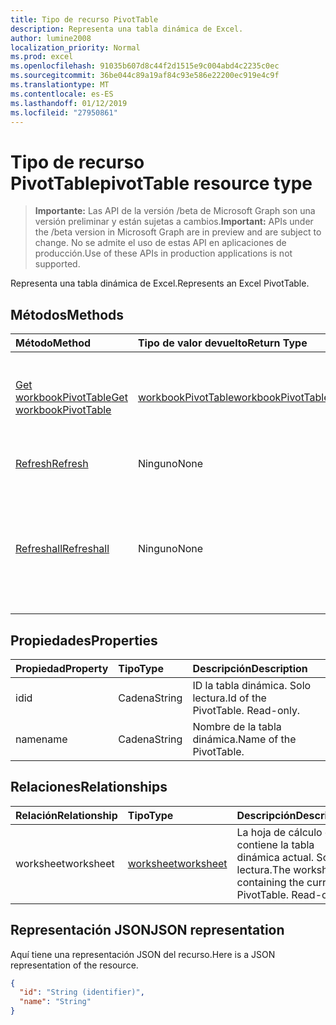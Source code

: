 ```yaml
---
title: Tipo de recurso PivotTable
description: Representa una tabla dinámica de Excel.
author: lumine2008
localization_priority: Normal
ms.prod: excel
ms.openlocfilehash: 91035b607d8c44f2d1515e9c004abd4c2235c0ec
ms.sourcegitcommit: 36be044c89a19af84c93e586e22200ec919e4c9f
ms.translationtype: MT
ms.contentlocale: es-ES
ms.lasthandoff: 01/12/2019
ms.locfileid: "27950861"
---
```

# <a name="pivottable-resource-type"></a><span data-ttu-id="9a9dc-103">Tipo de recurso PivotTable</span><span class="sxs-lookup"><span data-stu-id="9a9dc-103">pivotTable resource type</span></span>

> <span data-ttu-id="9a9dc-104">**Importante:** Las API de la versión /beta de Microsoft Graph son una versión preliminar y están sujetas a cambios.</span><span class="sxs-lookup"><span data-stu-id="9a9dc-104">**Important:** APIs under the /beta version in Microsoft Graph are in preview and are subject to change.</span></span> <span data-ttu-id="9a9dc-105">No se admite el uso de estas API en aplicaciones de producción.</span><span class="sxs-lookup"><span data-stu-id="9a9dc-105">Use of these APIs in production applications is not supported.</span></span>

<span data-ttu-id="9a9dc-106">Representa una tabla dinámica de Excel.</span><span class="sxs-lookup"><span data-stu-id="9a9dc-106">Represents an Excel PivotTable.</span></span>

## <a name="methods"></a><span data-ttu-id="9a9dc-107">Métodos</span><span class="sxs-lookup"><span data-stu-id="9a9dc-107">Methods</span></span>

| <span data-ttu-id="9a9dc-108">Método</span><span class="sxs-lookup"><span data-stu-id="9a9dc-108">Method</span></span>           | <span data-ttu-id="9a9dc-109">Tipo de valor devuelto</span><span class="sxs-lookup"><span data-stu-id="9a9dc-109">Return Type</span></span>    |<span data-ttu-id="9a9dc-110">Descripción</span><span class="sxs-lookup"><span data-stu-id="9a9dc-110">Description</span></span>|
|:---------------|:--------|:----------|
|[<span data-ttu-id="9a9dc-111">Get workbookPivotTable</span><span class="sxs-lookup"><span data-stu-id="9a9dc-111">Get workbookPivotTable</span></span>](../api/workbookpivottable-get.md) | [<span data-ttu-id="9a9dc-112">workbookPivotTable</span><span class="sxs-lookup"><span data-stu-id="9a9dc-112">workbookPivotTable</span></span>](workbookpivottable.md) |<span data-ttu-id="9a9dc-113">Lee las propiedades y relaciones del objeto workbookPivotTable.</span><span class="sxs-lookup"><span data-stu-id="9a9dc-113">Read properties and relationships of workbookPivotTable object.</span></span>|
|[<span data-ttu-id="9a9dc-114">Refresh</span><span class="sxs-lookup"><span data-stu-id="9a9dc-114">Refresh</span></span>](../api/workbookpivottable-refresh.md)|<span data-ttu-id="9a9dc-115">Ninguno</span><span class="sxs-lookup"><span data-stu-id="9a9dc-115">None</span></span>|<span data-ttu-id="9a9dc-116">Actualiza la tabla dinámica.</span><span class="sxs-lookup"><span data-stu-id="9a9dc-116">Refreshes the PivotTable.</span></span> |
|[<span data-ttu-id="9a9dc-117">Refreshall</span><span class="sxs-lookup"><span data-stu-id="9a9dc-117">Refreshall</span></span>](../api/workbookpivottable-refreshall.md)|<span data-ttu-id="9a9dc-118">Ninguno</span><span class="sxs-lookup"><span data-stu-id="9a9dc-118">None</span></span>|<span data-ttu-id="9a9dc-p102">Actualizar todas las tablas de una hoja de cálculo. Tenga en cuenta que esta acción sólo está disponible en la colección de tabla dinámica.</span><span class="sxs-lookup"><span data-stu-id="9a9dc-p102">Refresh all tables within given worksheet. Note that this action is available only on the pivot table collection.</span></span>|

## <a name="properties"></a><span data-ttu-id="9a9dc-121">Propiedades</span><span class="sxs-lookup"><span data-stu-id="9a9dc-121">Properties</span></span>
| <span data-ttu-id="9a9dc-122">Propiedad</span><span class="sxs-lookup"><span data-stu-id="9a9dc-122">Property</span></span>     | <span data-ttu-id="9a9dc-123">Tipo</span><span class="sxs-lookup"><span data-stu-id="9a9dc-123">Type</span></span>   |<span data-ttu-id="9a9dc-124">Descripción</span><span class="sxs-lookup"><span data-stu-id="9a9dc-124">Description</span></span>|
|:---------------|:--------|:----------|
|<span data-ttu-id="9a9dc-125">id</span><span class="sxs-lookup"><span data-stu-id="9a9dc-125">id</span></span>|<span data-ttu-id="9a9dc-126">Cadena</span><span class="sxs-lookup"><span data-stu-id="9a9dc-126">String</span></span>| <span data-ttu-id="9a9dc-p103">ID la tabla dinámica.   Solo lectura.</span><span class="sxs-lookup"><span data-stu-id="9a9dc-p103">Id of the PivotTable.   Read-only.</span></span>|
|<span data-ttu-id="9a9dc-129">name</span><span class="sxs-lookup"><span data-stu-id="9a9dc-129">name</span></span>|<span data-ttu-id="9a9dc-130">Cadena</span><span class="sxs-lookup"><span data-stu-id="9a9dc-130">String</span></span>|<span data-ttu-id="9a9dc-131">Nombre de la tabla dinámica.</span><span class="sxs-lookup"><span data-stu-id="9a9dc-131">Name of the PivotTable.</span></span>    |

## <a name="relationships"></a><span data-ttu-id="9a9dc-132">Relaciones</span><span class="sxs-lookup"><span data-stu-id="9a9dc-132">Relationships</span></span>
| <span data-ttu-id="9a9dc-133">Relación</span><span class="sxs-lookup"><span data-stu-id="9a9dc-133">Relationship</span></span> | <span data-ttu-id="9a9dc-134">Tipo</span><span class="sxs-lookup"><span data-stu-id="9a9dc-134">Type</span></span>   |<span data-ttu-id="9a9dc-135">Descripción</span><span class="sxs-lookup"><span data-stu-id="9a9dc-135">Description</span></span>|
|:---------------|:--------|:----------|
|<span data-ttu-id="9a9dc-136">worksheet</span><span class="sxs-lookup"><span data-stu-id="9a9dc-136">worksheet</span></span>|[<span data-ttu-id="9a9dc-137">worksheet</span><span class="sxs-lookup"><span data-stu-id="9a9dc-137">worksheet</span></span>](worksheet.md)| <span data-ttu-id="9a9dc-p104">La hoja de cálculo que contiene la tabla dinámica actual. Solo lectura.</span><span class="sxs-lookup"><span data-stu-id="9a9dc-p104">The worksheet containing the current PivotTable. Read-only.</span></span>   |

## <a name="json-representation"></a><span data-ttu-id="9a9dc-140">Representación JSON</span><span class="sxs-lookup"><span data-stu-id="9a9dc-140">JSON representation</span></span>
<span data-ttu-id="9a9dc-141">Aquí tiene una representación JSON del recurso.</span><span class="sxs-lookup"><span data-stu-id="9a9dc-141">Here is a JSON representation of the resource.</span></span>

<!-- {
  "blockType": "resource",
  "optionalProperties": [

  ],
  "@odata.type": "microsoft.graph.workbookPivotTable"
}-->

```json
{
  "id": "String (identifier)",
  "name": "String"
}

```
